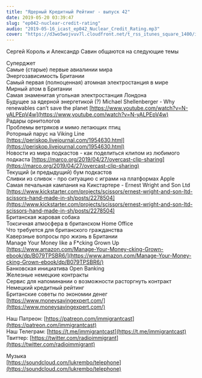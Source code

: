 ```yaml
---
title: "Ядерный Кредитный Рейтинг - выпуск 42"
date: 2019-05-20 03:39:47
slug: "ep042-nuclear-credit-rating"
audio: "2019-05-16_icast_ep042_Nuclear_Credit_Rating.mp3"
cover: "https://d3wo5wojvuv7l.cloudfront.net/t_rss_itunes_square_1400/images.spreaker.com/original/d20daaa729fc8cae11f6717f5c961b50.jpg"
---
```

Сергей Король и Александр Савин общаются на следующие темы  
  
Суперджет  
Самые (старые) первые авиалинии мира  
Энергозависимость Британии  
Самый первая (полноценная) атомная электростанция в мире  
Мирный атом в Британии  
Самая знаменитая угольная электростанция Лондона  
Будущее за ядерной энергетикой (?) Michael Shellenberger - Why renewables can’t save the planet [https://www.youtube.com/watch?v=N-yALPEpV4w](https://www.youtube.com/watch?v=N-yALPEpV4w)  
Радары орнитологов  
Проблемы ветряков и мимо летающих птиц  
Роторный парус на Viking Line [https://periskop.livejournal.com/1954630.html](https://periskop.livejournal.com/1954630.html)  
Новости из мира подкастов - как поделиться клипом из любимого подкаста [https://marco.org/2019/04/27/overcast-clip-sharing](https://marco.org/2019/04/27/overcast-clip-sharing)  
Текущий (и предыдущий) бум подкастов  
Сливки из сливок - про ситуацию с играми на платформах Apple  
Самая печальная кампания на Кикстартере - Ernest Wright and Son Ltd [https://www.kickstarter.com/projects/scissors/ernest-wright-and-son-ltd-scissors-hand-made-in-sh/posts/2278504](https://www.kickstarter.com/projects/scissors/ernest-wright-and-son-ltd-scissors-hand-made-in-sh/posts/2278504)  
Британская жаровая собака  
Токсичная атмосфера в британском Home Office  
Что требуется для британского гражданства  
Каверзные вопросы про жизнь в Британии  
Manage Your Money like a F\*cking Grown Up [https://www.amazon.com/Manage-Your-Money-cking-Grown-ebook/dp/B079TPSBR6/](https://www.amazon.com/Manage-Your-Money-cking-Grown-ebook/dp/B079TPSBR6/)  
Банковская инициатива Open Banking  
Железные немецкие контракты  
Сервис для напоминании о возможности расторгнуть контракт  
Немецкий кредитный рейтинг  
Британские советы по экономии денег [https://www.moneysavingexpert.com/](https://www.moneysavingexpert.com/)  
  
Наш Патреон: [https://patreon.com/immigrantcast](https://patreon.com/immigrantcast)  
Наш Телеграм: [https://t.me/immigrantcast](https://t.me/immigrantcast)  
Твиттер: [https://twitter.com/radioimmigrant](https://twitter.com/radioimmigrant)  
  
Музыка  
[https://soundcloud.com/lukrembo/telephone](https://soundcloud.com/lukrembo/telephone)
